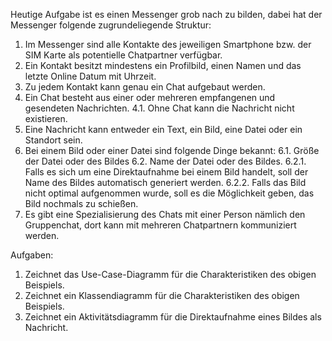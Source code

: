 Heutige Aufgabe ist es einen Messenger grob nach zu bilden, dabei hat der Messenger folgende zugrundeliegende Struktur:

1. Im Messenger sind alle Kontakte des jeweiligen Smartphone bzw. der SIM Karte als potentielle Chatpartner verfügbar.
2. Ein Kontakt besitzt mindestens ein Profilbild, einen Namen und das letzte Online Datum mit Uhrzeit.
3. Zu jedem Kontakt kann genau ein Chat aufgebaut werden.
4. Ein Chat besteht aus einer oder mehreren empfangenen und gesendeten Nachrichten.
4.1. Ohne Chat kann die Nachricht nicht existieren.
5. Eine Nachricht kann entweder ein Text, ein Bild, eine Datei oder ein Standort sein.
6. Bei einem Bild oder einer Datei sind folgende Dinge bekannt:
6.1. Größe der Datei oder des Bildes 
6.2. Name der Datei oder des Bildes.
6.2.1. Falls es sich um eine Direktaufnahme bei einem Bild handelt, soll der Name des Bildes automatisch generiert werden.
6.2.2. Falls das Bild nicht optimal aufgenommen wurde, soll es die Möglichkeit geben, das Bild nochmals zu schießen.
7. Es gibt eine Spezialisierung des Chats mit einer Person nämlich den Gruppenchat, dort kann mit mehreren Chatpartnern kommuniziert werden.

Aufgaben:

1. Zeichnet das Use-Case-Diagramm für die Charakteristiken des obigen Beispiels.
2. Zeichnet ein Klassendiagramm für die Charakteristiken des obigen Beispiels.
3. Zeichnet ein Aktivitätsdiagramm für die Direktaufnahme eines Bildes als Nachricht.